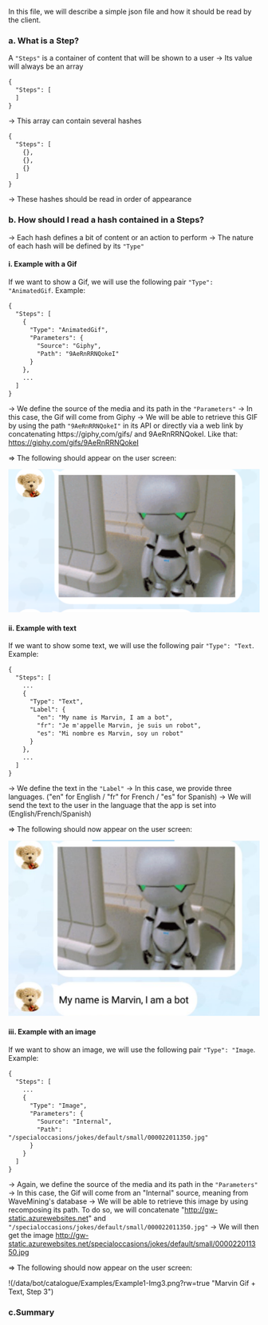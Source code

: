 In this file, we will describe a simple json file and how it should be read by the client.


### a. What is a Step?

A `"Steps"` is a container of content that will be shown to a user
-> Its value will always be an array

```
{
  "Steps": [
  ]
}
```

-> This array can contain several hashes 

```
{
  "Steps": [
    {},
    {},
    {}
  ]
}
```

-> These hashes should be read in order of appearance


### b. How should I read a hash contained in a Steps?

-> Each hash defines a bit of content or an action to perform
-> The nature of each hash will be defined by its `"Type"`

#### i. Example with a Gif

If we want to show a Gif, we will use the following pair `"Type": "AnimatedGif`. 
Example: 

```
{
  "Steps": [
    {
      "Type": "AnimatedGif",
      "Parameters": {
        "Source": "Giphy",
        "Path": "9AeRnRRNQokeI"
      }
    },
    ...
  ]
}
```

-> We define the source of the media and its path in the `"Parameters"`
-> In this case, the Gif will come from Giphy 
-> We will be able to retrieve this GIF by using the path `"9AeRnRRNQokeI"` in its API or directly via a web link by concatenating  https://giphy,com/gifs/ and 9AeRnRRNQokeI. Like that: https://giphy.com/gifs/9AeRnRRNQokeI

=> The following should appear on the user screen:

![Screenshot](/data/bot/catalogue/Examples/Example1-Img1.png?rw=true "Marvin Gif, Step 1")


#### ii. Example with text

If we want to show some text, we will use the following pair `"Type": "Text`. 
Example: 

```
{
  "Steps": [
    ...
    {
      "Type": "Text",
      "Label": {
        "en": "My name is Marvin, I am a bot",
        "fr": "Je m'appelle Marvin, je suis un robot",
        "es": "Mi nombre es Marvin, soy un robot"
      }
    },
    ...
  ]
}
```

-> We define the text in the `"Label"`
-> In this case, we provide three languages. ("en" for English / "fr" for French / "es" for Spanish)
-> We will send the text to the user in the language that the app is set into (English/French/Spanish)

=> The following should now appear on the user screen:

![Screenshot](/data/bot/catalogue/Examples/Example1-Img2.png?rw=true "Marvin Gif + Text, Step 2")


#### iii. Example with an image

If we want to show an image, we will use the following pair `"Type": "Image`. 
Example: 

```
{
  "Steps": [
    ...
    {
      "Type": "Image",
      "Parameters": {
        "Source": "Internal",
        "Path": "/specialoccasions/jokes/default/small/000022011350.jpg"
      }
    }
  ]
}
```

-> Again, we define the source of the media and its path in the `"Parameters"`
-> In this case, the Gif will come from an "Internal" source, meaning from WaveMining's database
-> We will be able to retrieve this image by using recomposing its path. To do so, we will concatenate "http://gw-static.azurewebsites.net" and `"/specialoccasions/jokes/default/small/000022011350.jpg"`
-> We will then get the image http://gw-static.azurewebsites.net/specialoccasions/jokes/default/small/000022011350.jpg

=> The following should now appear on the user screen:

!(/data/bot/catalogue/Examples/Example1-Img3.png?rw=true "Marvin Gif + Text, Step 3")

### c.Summary


